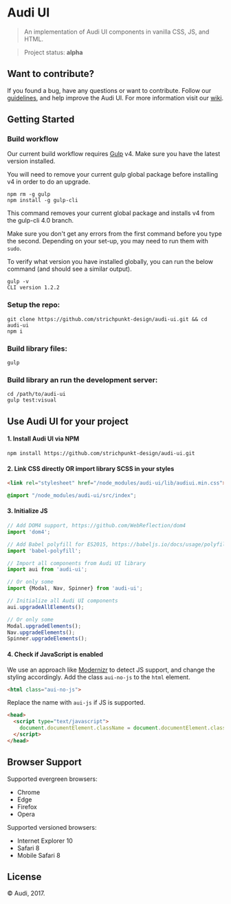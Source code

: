 # Audi UI

> An implementation of Audi UI components in vanilla CSS, JS, and HTML.

> Project status: **alpha**

## Want to contribute?

If you found a bug, have any questions or want to contribute. Follow our
[guidelines](https://github.com/strichpunkt-design/audi-ui/blob/master/CONTRIBUTING.md),
and help improve the Audi UI. For more information visit our
[wiki](https://github.com/strichpunkt-design/audi-ui/wiki).

## Getting Started

### Build workflow

Our current build workflow requires [Gulp](http://gulpjs.com/) v4. Make sure you have the latest version installed.

You will need to remove your current gulp global package before installing v4 in order to do an upgrade.

```
npm rm -g gulp
npm install -g gulp-cli
```

This command removes your current global package and installs v4 from the gulp-cli 4.0 branch.

Make sure you don't get any errors from the first command before you type the second. Depending on your set-up, you may need to run them with `sudo`.

To verify what version you have installed globally, you can run the below command (and should see a similar output).

```
gulp -v
CLI version 1.2.2
```

### Setup the repo:

```
git clone https://github.com/strichpunkt-design/audi-ui.git && cd audi-ui
npm i
```

### Build library files:
```
gulp
```

### Build library an run the development server:
```
cd /path/to/audi-ui
gulp test:visual
```

## Use Audi UI for your project

#### 1. Install Audi UI via NPM
```
npm install https://github.com/strichpunkt-design/audi-ui.git
```

#### 2. Link CSS directly OR import library SCSS in your styles
``` html
<link rel="stylesheet" href="/node_modules/audi-ui/lib/audiui.min.css">
```

``` CSS
@import "/node_modules/audi-ui/src/index";
```

#### 3. Initialize JS
``` JavaScript
// Add DOM4 support, https://github.com/WebReflection/dom4
import 'dom4';

// Add Babel polyfill for ES2015, https://babeljs.io/docs/usage/polyfill/
import 'babel-polyfill';

// Import all components from Audi UI library
import aui from 'audi-ui';

// Or only some
import {Modal, Nav, Spinner} from 'audi-ui';

// Initialize all Audi UI components
aui.upgradeAllElements();

// Or only some
Modal.upgradeElements();
Nav.upgradeElements();
Spinner.upgradeElements();
```

#### 4. Check if JavaScript is enabled

We use an approach like [Modernizr](https://modernizr.com/docs#no-js) to detect JS support, and change the styling accordingly.
Add the class `aui-no-js` to the `html` element.
``` html
<html class="aui-no-js">
```
Replace the name with `aui-js` if JS is supported.
``` html
<head>
  <script type="text/javascript">
    document.documentElement.className = document.documentElement.className.replace(new RegExp("(^|\\s)aui-no-js(\\s|$)"), "$1aui-js$2");
  </script>
</head>
```

## Browser Support

Supported evergreen browsers:

- Chrome
- Edge
- Firefox
- Opera

Supported versioned browsers:

- Internet Explorer 10
- Safari 8
- Mobile Safari 8

## License

© Audi, 2017.
